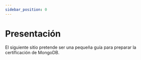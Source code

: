 ```yaml
---
sidebar_position: 0
---
```


# Presentación

El siguiente sitio pretende ser una pequeña guía para preparar la certificación de MongoDB.